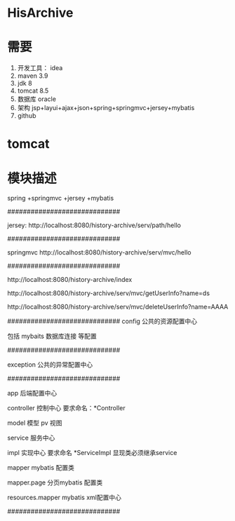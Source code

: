 # HisArchive


# 需要
1. 开发工具： idea
2. maven 3.9
3. jdk 8
4. tomcat 8.5
5. 数据库 oracle
6. 架构 jsp+layui+ajax+json+spring+springmvc+jersey+mybatis
7. github


# tomcat

<Context docBase="D:\Tomcat\apache-tomcat-8.5.20.1\webapps\history-archive" path="/"  ></Context>


# 模块描述

spring +springmvc +jersey +mybatis

#############################

jersey:
http://localhost:8080/history-archive/serv/path/hello

#############################

springmvc
http://localhost:8080/history-archive/serv/mvc/hello

#############################

http://localhost:8080/history-archive/index

http://localhost:8080/history-archive/serv/mvc/getUserInfo?name=ds

http://localhost:8080/history-archive/serv/mvc/deleteUserInfo?name=AAAA


#############################
config 公共的资源配置中心

包括 mybaits 数据库连接 等配置

#############################

exception  公共的异常配置中心

#############################

app 后端配置中心

controller 控制中心   要求命名：*Controller

model  模型  pv 视图

service 服务中心 

impl  实现中心    要求命名  *ServiceImpl    显现类必须继承service

mapper  mybatis 配置类  

mapper.page 分页mybatis 配置类

resources.mapper  mybatis xml配置中心

#############################



